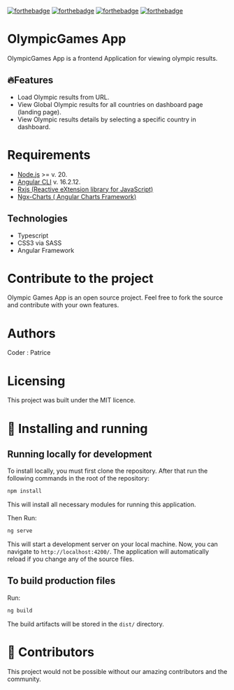 [![forthebadge](https://forthebadge.com/images/badges/license-mit.svg)](https://forthebadge.com)
[![forthebadge](https://forthebadge.com/images/badges/uses-css.svg)](https://forthebadge.com)
[![forthebadge](https://forthebadge.com/images/badges/made-with-typescript.svg)](https://forthebadge.com)
[![forthebadge](https://forthebadge.com/images/badges/uses-html.svg)](https://forthebadge.com)

# OlympicGames App
OlympicGames App is a frontend Application for viewing olympic results.

## 🔥Features

- Load Olympic results from URL.
- View Global Olympic results for all countries on dashboard page (landing page).
- View Olympic results details by selecting a specific country in dashboard.

# Requirements

- [Node.js](https://nodejs.org/en) >= v. 20.
- [Angular CLI](https://github.com/angular/angular-cli) v. 16.2.12.
- [Rxjs (Reactive eXtension library for JavaScript)](https://rxjs.dev/)
- [Ngx-Charts ( Angular Charts Framework)](https://swimlane.gitbook.io/ngx-charts/)

## Technologies
- Typescript
- CSS3 via SASS
- Angular Framework


# Contribute to the project

Olympic Games App is an open source project. Feel free to fork the source and contribute with your own features.

# Authors

Coder : Patrice

# Licensing

This project was built under the MIT licence.

# 🧬 Installing and running

## Running locally for development

To install locally, you must first clone the repository. After that run the following commands in the root of the repository:
```bash
npm install
```
This will install all necessary modules for running this application.

Then Run: 

```bash
ng serve
```

This will start a development server on your local machine. Now, you can navigate to `http://localhost:4200/`.
The application will automatically reload if you change any of the source files.

## To build production files
Run:
```bash
ng build
```
The build artifacts will be stored in the `dist/` directory.

# 🤝 Contributors

This project would not be possible without our amazing contributors and the community.
